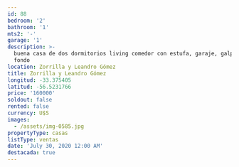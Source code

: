 ```yaml
---
id: 88
bedroom: '2'
bathroom: '1'
mts2: '-'
garage: '1'
description: >-
  buena casa de dos dormitorios living comedor con estufa, garaje, galpón y gran
  fondo
location: Zorrilla y Leandro Gómez
title: Zorrilla y Leandro Gómez
longitud: -33.375405
latitud: -56.5231766
price: '160000'
soldout: false
rented: false
currency: U$S
images:
  - /assets/img-0585.jpg
propertyType: casas
listType: ventas
date: 'July 30, 2020 12:00 AM'
destacada: true
---
```


